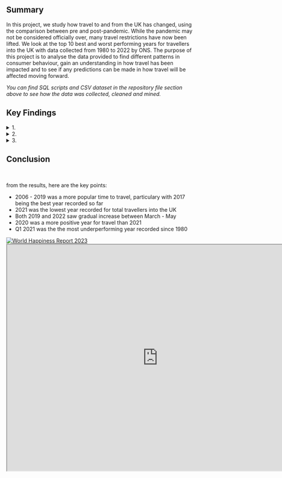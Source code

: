 ## **Summary**
 
In this project, we study how travel to and from the UK has changed, using the comparison between pre and post-pandemic. While the pandemic may not be considered officially over, many travel restrictions have now been lifted. We look at the top 10 best and worst performing years for travellers into the UK with data collected from 1980 to 2022 by ONS. The purpose of this project is to analyse the data provided to find different patterns in consumer behaviour, gain an understanding in how travel has been impacted and to see if any predictions can be made in how travel will be affected moving forward.

*You can find SQL scripts and CSV dataset in the repository file section above to see how the data was collected, cleaned and mined.*
<br>

## **Key Findings**

<details>
<summary>1.</summary>
<br>
 
Let's look at top 10 years for travelling into the UK, from 1980 to 2022.

![Highest 10 Years](https://user-images.githubusercontent.com/111752059/195595646-d4bb24e1-7608-466c-9bd7-f9f578121087.png)

Here we can see that there was consistent growth from 2012 - 2019. While 2006-07 performed well, 2008 - 2011 saw a significant drop compared to later years. Potential reason for this could be due to the 2008 economic crash that resulted in a global recession, meaning demand could've therefore dropped.

With the gradual increase from 2012, this could predict that if the pandemic may not have occurred, that travel to the UK would have continued to grow however, this can not be verified given the result of the pandmic.

</details>

<details>
<summary>2.</summary>
<br>

Next, let's look at the top 10 lowest performing years from 1980 - 2022. 

![Lowest 10 Years](https://user-images.githubusercontent.com/111752059/195595648-85fe4378-9eb8-4818-91ed-ad9610c3d68e.png)

The results show that there's a significant gap between 1987 and 2020, this would indicate that the drop in passengers travelling to the UK due to the pandemic, has decreased for the first time since 1987.

What's interesting about the results here is that 2020 was a more positive year than 2021, this could be due to the fact that, for the most part, Q1 of 2020 did not see any travel restrictions until late March when the WHO declared the pandemic. The lowest quarter and year was 2021, which saw Q1 as being the most underperforming year of all time from the data extracted and just a total of 6,000 passengers recorded (5.1%). This could be due to the lockdowns currently in place but also being a generally quiet season to travel in general.

</details>

<details>
<summary>3.</summary>
<br>

Let's compare pre vs post pandemic to see the changes or similarities, looking more specifically at Q2 in 2019 and 2022.

![Pre vs Post Pandemic Comparison](https://user-images.githubusercontent.com/111752059/195595652-d158d5b2-694c-43a9-b8b0-d048daa8ff12.png)

From here, we can see that clearly 2019 was a stronger year than 2022, with 59.2% of travellers in 2019 compared to 40.8% in 2022. While this is no suprise, we do see a similar pattern between both years in that both years see a gradual increase, most notavbly from April, with 

This would show that while numbers are not as high in post pandemic times compared to pre pandemic, there is a continuous increase in travel since 2020 that represents improvement to travelling.

</details>

## **Conclusion**
<br>

from the results, here are the key points:

- 2006 - 2019 was a more popular time to travel, particulary with 2017 being the best year recorded so far
- 2021 was the lowest year recorded for total travellers into the UK
- Both 2019 and 2022 saw gradual increase between March - May
- 2020 was a more positive year for travel than 2021
- Q1 2021 was the the most underperforming year recorded since 1980

<!DOCTYPE html>
<html>
<head>
    <title>Tableau Dashboard</title>
</head>
<body>
<div class='tableauPlaceholder' id='viz1694621813266' style='position: relative'><noscript><a href='#'><img alt='World Happiness Report 2023 ' src='https:&#47;&#47;public.tableau.com&#47;static&#47;images&#47;WH&#47;WHR2023Dashboard&#47;Dashboard&#47;1_rss.png' style='border: none' /></a></noscript><object class='tableauViz'  style='display:none;'><param name='host_url' value='https%3A%2F%2Fpublic.tableau.com%2F' /> <param name='embed_code_version' value='3' /> <param name='site_root' value='' /><param name='name' value='WHR2023Dashboard&#47;Dashboard' /><param name='tabs' value='no' /><param name='toolbar' value='yes' /><param name='static_image' value='https:&#47;&#47;public.tableau.com&#47;static&#47;images&#47;WH&#47;WHR2023Dashboard&#47;Dashboard&#47;1.png' /> <param name='animate_transition' value='yes' /><param name='display_static_image' value='yes' /><param name='display_spinner' value='yes' /><param name='display_overlay' value='yes' /><param name='display_count' value='yes' /><param name='language' value='en-GB' /><param name='filter' value='publish=yes' /></object></div>                <script type='text/javascript'>                    var divElement = document.getElementById('viz1694621813266');                    var vizElement = divElement.getElementsByTagName('object')[0];                    if ( divElement.offsetWidth > 800 ) { vizElement.style.width='1677px';vizElement.style.height='1031px';} else if ( divElement.offsetWidth > 500 ) { vizElement.style.width='1677px';vizElement.style.height='1031px';} else { vizElement.style.width='100%';vizElement.style.height='1127px';}                     var scriptElement = document.createElement('script');                    scriptElement.src = 'https://public.tableau.com/javascripts/api/viz_v1.js';                    vizElement.parentNode.insertBefore(scriptElement, vizElement);                </script>
    <!-- Example: -->
    <iframe src="https://public.tableau.com/views/YourDashboardName/YourDashboard?:showVizHome=no&:embed=true" width="800" height="600"></iframe>
</body>
</html>


